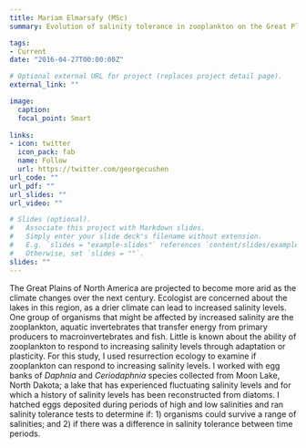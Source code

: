 ```yaml
---
title: Mariam Elmarsafy (MSc)
summary: Evolution of salinity tolerance in zooplankton on the Great Plains of North America

tags:
- Current
date: "2016-04-27T00:00:00Z"

# Optional external URL for project (replaces project detail page).
external_link: ""

image:
  caption: 
  focal_point: Smart
  
links:
- icon: twitter
  icon_pack: fab
  name: Follow
  url: https://twitter.com/georgecushen
url_code: ""
url_pdf: ""
url_slides: ""
url_video: ""

# Slides (optional).
#   Associate this project with Markdown slides.
#   Simply enter your slide deck's filename without extension.
#   E.g. `slides = "example-slides"` references `content/slides/example-slides.md`.
#   Otherwise, set `slides = ""`.
slides: ""
---
```


The Great Plains of North America are projected to become more arid as the climate changes over the next century. Ecologist are concerned about the lakes in this region, as a drier climate can lead to increased salinity levels. One group of organisms that might be affected by increased salinity are the zooplankton, aquatic invertebrates that transfer energy from primary producers to macroinvertebrates and fish. Little is known about the ability of zooplankton to respond to increasing salinity levels through adaptation or plasticity. For this study, I used resurrection ecology to examine if zooplankton can respond to increasing salinity levels. I worked with egg banks of <em>Daphnia</em> and <em>Ceriodaphnia</em> species collected from Moon Lake, North Dakota; a lake that has experienced fluctuating salinity levels and for which a history of salinity levels has been reconstructed from diatoms. I hatched eggs deposited during periods of high and low salinities and ran salinity tolerance tests to determine if: 1) organisms could survive a range of salinities; and 2) if there was a difference in salinity tolerance between time periods. 
